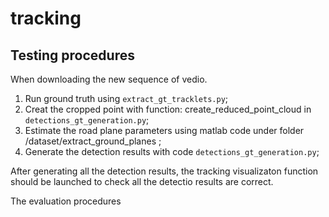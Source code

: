 # tracking

## Testing procedures
When downloading the new sequence of vedio.
1. Run ground truth using `extract_gt_tracklets.py`;
2. Creat the cropped point with function: create_reduced_point_cloud in `detections_gt_generation.py`;
3. Estimate the road plane parameters using matlab code under folder /dataset/extract_ground_planes ;
4. Generate the detection results with code `detections_gt_generation.py`;

After generating all the detection results, the tracking visualizaton function should be launched to check all the detectio results are correct.

The evaluation procedures


